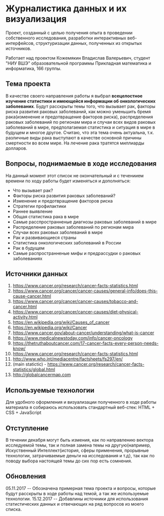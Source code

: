 Журналистика данных и их визуализация
========================
Проект, созданный с целью получения опыта в проведении собственного исследования, разработки интерактивных веб-интерфейсов, структуризации данных, полученных из открытых источников.

Работает над проектом Кожемякин Владислав Валерьевич, студент "НИУ ВШЭ" образовательной программы Прикладная математика и информатика, 166 группы.

Тема проекта
-------------------------
В качестве своего направления работы я выбрал **всецелостное изучение статистики и имеющейся информации об онкологических заболеваних**. Будут расскрыты темы того, что вызывает рак, факторы риска развития раковых заболеваний, как можно уменьшить бремя рака(изменение и предотвращение факторов риска), распределения раковых заболеваний по регионам мира и случаи всех видов раковых заболеваний в мире, предполагаемая статистика и ситуация в мире в будущем и многое другое. Считаю, что эта тема очень актуальна, т.к. различные виды рака выступают в качестве основной причины смертности во всем мире. На лечение рака тратятся миллиарды долларов.

Вопросы, поднимаемые в ходе исследования
-------------------------
На данный момент этот список не окончательный и с течениием времени по ходу работы будет изменяться и дополняться:

* Что вызывает рак?
* Факторы риска развития раковых заболеваний?
* Изменение и предотвращение факторов риска
* Стратегии профилактики
* Раннее выявление
* Общая статистика рака в мире
* Самые расспространненые диагнозы раковых заболеваний в мире
* Распределение раковых заболеваний по регионам мира
* Случаи всех раковых заболеваний в мире
* Рак и развивающиеся страны
* Статистика онкологических заболеваний в России
* Рак в будущем
* Самые распространненые мифы и предрассудки о раковых заболеваниях

Источники данных
-------------------------
1. https://www.cancer.org/research/cancer-facts-statistics.html
2. https://www.cancer.org/cancer/cancer-causes/general-info/does-this-cause-cancer.html
3. https://www.cancer.org/cancer/cancer-causes/tobacco-and-cancer.html
4. https://www.cancer.org/cancer/cancer-causes/diet-physical-activity.html
5. https://en.wikipedia.org/wiki/Causes_of_cancer
6. https://en.wikipedia.org/wiki/Cancer
7. https://www.cancer.gov/about-cancer/understanding/what-is-cancer
8. https://www.medicalnewstoday.com/info/cancer-oncology
9. https://thetruthaboutcancer.com/17-cancer-facts-every-person-needs-know/
10. https://www.cancer.org/research/cancer-facts-statistics.html
11. http://www.who.int/mediacentre/factsheets/fs297/en/
12. (main statictic) - https://www.cancer.org/research/cancer-facts-statistics/global.html
13. http://globalcancermap.com



Используемые технологии
-------------------------
Для удобного оформления и визуализации полученного в ходе работы материала я собираюсь использовать стандартный веб-стек: HTML + CSS + JavaScript

Отступление
-------------------------
В течении декабря могут быть измения, как по направлению вектора исследуемой темы, так и полная замена темы на другую(например, Искуственный Интеллект{история, сферы применения, прорывные технологии, затрачиваемые деньги на исследования и т.д}, так как по поводу выбора настоящей темы до сих пор есть сомнения.

Обновления
-------------------------
05.11.2017 -- Обозначена примерная тема проекта и вопросы, которые будут расскрыты в ходе работы над темой, а так же используемые технологии.
15.12.2017 -- Добавлины источники для использования статистических данных и отвечающих на ряд вопросов из моего списка.

